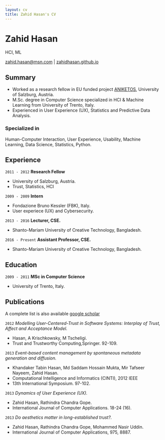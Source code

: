 ```yaml
---
layout: cv
title: Zahid Hasan's CV
---
```

# Zahid Hasan
HCI, ML

<div id="webaddress">
<a href="zahidhasan.github.io">zahid.hasan@msn.com</a>
| <a href="">zahidhasan.github.io</a>
</div>


## Summary
- Worked as a research fellow in EU funded project [ANIKETOS](https://cordis.europa.eu/project/id/257930), University of Salzburg, Austria.
- M.Sc. degree in Computer Science specialized in HCI & Machine Learning from University of Trento, Italy.
- Experienced in User Experience (UX), Statistics and Predictive Data Analysis.



### Specialized in

Human-Computer Interaction, User Experience, Usability, Machine Learning, Data Science, Statistics, Python.



## Experience

`2011 - 2012`
__Research Fellow__
- University of Salzburg, Austria.
- Trust, Statistics, HCI

`2009 - 2009`
__Intern__
- Fondazione Bruno Kessler (FBK), Italy.
- User experiece (UX) and Cybersecurity.

`2013 - 2016`
__Lecturer, CSE.__
- Shanto-Mariam University of Creative Technology, Bangladesh.

`2016 - Present`
__Assistant Professor, CSE.__
- Shanto-Mariam University of Creative Technology, Bangladesh.


## Education

`2009 - 2011`
__MSc in Computer Science__
- University of Trento, Italy.

<!--
`2003 - 2007`
__BSc in Computer Science and Engineering__
- Stamford University, Bangladesh.
- CGPA: 3.89 (out of 4).

`1998 - 2000`
__Higher Secondary Certificate (HSC)__
- BAF Shaheen College Dhaka, Bangladesh.
- First Division star marks.

`1998 - 2000`
__Secondary School Certificate (SSC)__
- Pabna Zilla School, Pabna, Bangladesh.
- First Division star marks.


-->





## Publications

A complete list is also available [google scholar](https://scholar.google.com/citations?user=BRDOsusAAAAJ&hl=en&oi=ao)

`2012`
_Modelling User-Centered-Trust in Software Systems: Interplay of Trust, Affect and Acceptance Model._ 
- Hasan, A Krischkowsky, M Tscheligi. 
- Trust and Trustworthy Computing,Springer. 92-109.

`2013`
_Event-based content management by spontaneous metadata generation and diffusion._ 
- Khandaker Tabin Hasan, Md Saddam Hossain Mukta, Mir Tafseer Nayeem, Zahid Hasan. 
- Computational Intelligence and Informatics (CINTI), 2012 IEEE 
- 13th International Symposium. 97-102.

`2013`
_Dynamics of User Experience (UX)._ 
- Zahid Hasan, Rathindra Chandra Gope. 
- International Journal of Computer Applications. 18-24 (16).

`2013`
_Do aesthetics matter in long-established trust?._ 
- Zahid Hasan, Rathindra Chandra Gope, Mohammed Nasir Uddin. 
- International Journal of Computer Applications, 975, 8887.


<!-- ### Footer

Last updated: May 2020 -->


